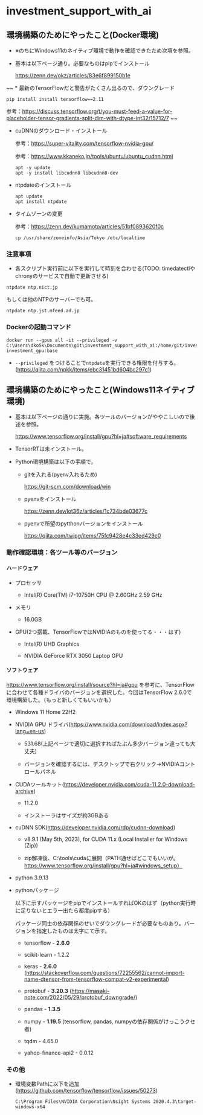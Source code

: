 # investment_support_with_ai

## 環境構築のためにやったこと(Docker環境)

* ※のちにWindows11のネイティブ環境で動作を確認できたため次項を参照。

* 基本は以下ページ通り。必要なものはpipでインストール

  https://zenn.dev/okz/articles/83e6f899150b1e

~~ * 最新のTensorFlowだと警告がたくさん出るので、ダウングレード

  ```
  pip install install tensorflow==2.11
  ```

  参考：https://discuss.tensorflow.org/t/you-must-feed-a-value-for-placeholder-tensor-gradients-split-dim-with-dtype-int32/15712/7 ~~ 

* cuDNNのダウンロード・インストール

  参考：https://super-vitality.com/tensorflow-nvidia-gpu/

  参考：https://www.kkaneko.jp/tools/ubuntu/ubuntu_cudnn.html
  
  ```
  apt -y update
  apt -y install libcudnn8 libcudnn8-dev
  ```

* ntpdateのインストール

  ```
  apt update
  apt install ntpdate
  ```

* タイムゾーンの変更

  参考：https://zenn.dev/kumamoto/articles/51bf0893620f0c

  ```
  cp /usr/share/zoneinfo/Asia/Tokyo /etc/localtime
  ```

### 注意事項

* 各スクリプト実行前に以下を実行して時刻を合わせる(TODO: timedatectlやchronyのサービスで自動で更新させる)

```
ntpdate ntp.nict.jp
```

もしくは他のNTPのサーバーでも可。

```
ntpdate ntp.jst.mfeed.ad.jp
```

### Dockerの起動コマンド

```
docker run --gpus all -it --privileged -v C:\Users\dko5k\Documents\git\investment_support_with_ai:/home/git/investment_support_with_ai investment_gpu:base
```

* `--privileged` をつけることで`ntpdate`を実行できる権限を付与する。(https://qiita.com/npkk/items/ebc31451bd604bc297c1)

## 環境構築のためにやったこと(Windows11ネイティブ環境)

* 基本は以下ページの通りに実施。各ツールのバージョンがややこしいので後述を参照。

  https://www.tensorflow.org/install/gpu?hl=ja#software_requirements

* TensorRTは未インストール。

* Python環境構築は以下の手順で。

  * gitを入れる(pyenv入れるため)

    https://git-scm.com/download/win

  * pyenvをインストール

    https://zenn.dev/lot36z/articles/1c734bde03677c

  * pyenvで所望のpytthonバージョンをインストール

    https://qiita.com/twipg/items/75fc9428e4c33ed429c0

### 動作確認環境：各ツール等のバージョン

#### ハードウェア

* プロセッサ

   * Intel(R) Core(TM) i7-10750H CPU @ 2.60GHz   2.59 GHz

* メモリ

   * 16.0GB

* GPU(2つ搭載、TensorFlowではNVIDIAのものを使ってる・・・はず)

   * Intel(R) UHD Graphics

   * NVIDIA GeForce RTX 3050 Laptop GPU

#### ソフトウェア

https://www.tensorflow.org/install/source?hl=ja#gpu を参考に、TensorFlowに合わせて各種ドライバのバージョンを選択した。今回はTensorFlow 2.6.0で環境構築した。（もっと新しくてもいいかも）

* Windows 11 Home 22H2

* NVIDIA GPU ドライバ(https://www.nvidia.com/download/index.aspx?lang=en-us)

   * 531.68(上記ページで適切に選択すればたぶん多少バージョン違っても大丈夫)

   * バージョンを確認するには、デスクトップで右クリック->NVIDIAコントロールパネル

* CUDAツールキット(https://developer.nvidia.com/cuda-11.2.0-download-archive)

   * 11.2.0

   * インストーラはサイズが約3GBある

* cuDNN SDK(https://developer.nvidia.com/rdp/cudnn-download)

   * v8.9.1 (May 5th, 2023), for CUDA 11.x (Local Installer for Windows (Zip))

   * zip解凍後、C:\tools\cudaに展開（PATH通せばどこでもいいが。https://www.tensorflow.org/install/gpu?hl=ja#windows_setup）

* python 3.9.13

* pythonパッケージ

  以下に示すパッケージをpipでインストールすればOKのはず（python実行時に足りないとエラー出たら都度pipする）

  パッケージ同士の依存関係のせいでダウングレードが必要なものあり。バージョンを指定したものは太字にて示す。

   * tensorflow - **2.6.0**

   * scikit-learn - 1.2.2

   * keras - **2.6.0** (https://stackoverflow.com/questions/72255562/cannot-import-name-dtensor-from-tensorflow-compat-v2-experimental)

   * protobuf - **3.20.3** (https://masaki-note.com/2022/05/29/protobuf_downgrade/)

   * pandas - **1.3.5**

   * numpy - **1.19.5** (tensorflow, pandas, numpyの依存関係がけっこうクセ者)

   * tqdm - 4.65.0

   * yahoo-finance-api2 - 0.0.12

### その他

* 環境変数Pathに以下を追加(https://github.com/tensorflow/tensorflow/issues/50273)

  ```
  C:\Program Files\NVIDIA Corporation\Nsight Systems 2020.4.3\target-windows-x64
  ```
